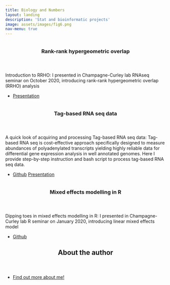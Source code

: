 ```yaml
---
title: Biology and Numbers
layout: landing
description: 'Stat and bioinformatic projects'
image: assets/images/fig6.png
nav-menu: true
---
```


<!-- Main -->
<div id="main">

<!-- One -->
<!-- <section id="one">
	<div class="inner">
		<header class="major">
			<h2>Sed amet aliquam</h2>
		</header>
		<p>Nullam et orci eu lorem</p>
	</div>
</section> -->

<!-- Two -->
<section id="two" class="spotlights">
	<section>
		<a href="https://docs.google.com/presentation/d/1x9zShUyXY6cZwRPCjzhpMvXKp-x6njx8K-Urx43fb7s/edit?usp=sharing" class="image">
			<img src="{% link assets/images/my_rrho.jpg %}" alt="" data-position="top center" />
		</a>
		<div class="content">
			<div class="inner">
				<header class="major">
					<h3>Rank-rank hypergeometric overlap</h3>
				</header>
				<p>Introduction to RRHO: I presented in Champagne-Curley lab RNAseq seminar on October 2020, introducing rank-rank hypergeometric overlap (RRHO) analysis </p>
				<ul class="actions">
					<li><a href="https://docs.google.com/presentation/d/1x9zShUyXY6cZwRPCjzhpMvXKp-x6njx8K-Urx43fb7s/edit?usp=sharing" class="button icon fa-object-group">Presentation</a></li>
				</ul>
			</div>
		</div>
	</section>
	<section>
		<a href="https://github.com/veritas1uxmea/tagseq_primer_labmeeting" class="image">
			<img src="{% link assets/images/tag-2.jpg %}" alt="" data-position="center center" />
		</a>
		<div class="content">
			<div class="inner">
				<header class="major">
					<h3>Tag-based RNA seq data</h3>
				</header>
				<p>A quick look of acquiring and processing Tag-based RNA seq data: Tag-based RNA seq is cost-effective approach specifically designed to measure abundances of polyadenylated transcripts yielding highly reliable data for differential gene expression analysis in well annotated genomes. Here I provide step-by-step instruction and bash script to process tag-based RNA seq data. </p>
				<ul class="actions">
					<li><a href="https://github.com/veritas1uxmea/tagseq_primer_labmeeting" class="button icon fa-github">Github</a>
					<a href="https://docs.google.com/presentation/d/13_lDt8nFBPRnDraOwHgMlGglk29mqXOuYTILQvhqVzg/edit?usp=sharing" class="button icon fa-object-group">Presentation</a></li>
				</ul>
			</div>
		</div>
	</section>
	<section>
		<a href="https://github.com/veritas1uxmea/Rseminar_LMM" class="image">
			<img src="{% link assets/images/mixed.jpg %}" alt="" data-position="top center" />
		</a>
		<div class="content">
			<div class="inner">
				<header class="major">
					<h3>Mixed effects modelling in R</h3>
				</header>
				<p>Dipping toes in mixed effects modelling in R: I presented in Champagne-Curley lab R seminar on January 2020, introducing linear mixed effects model</p>
				<ul class="actions">
					<li><a href="https://github.com/veritas1uxmea/Rseminar_LMM" class="button icon fa-github">Github</a></li>
				</ul>
			</div>
		</div>
	</section>
</section>	

<!-- Three -->
<section id="three">
	<div class="inner">
		<header class="major">
			<h2>About the author</h2>
		</header>
		<p> </p>
		<ul class="actions">
			<li><a href="01_about.html" class="button">Find out more about me!</a></li>
		</ul>
	</div>
</section>

